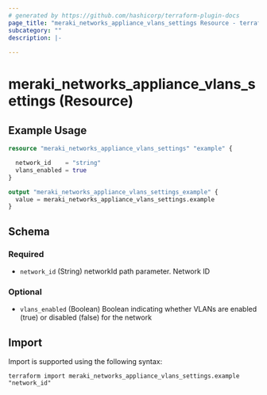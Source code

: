 ```yaml
---
# generated by https://github.com/hashicorp/terraform-plugin-docs
page_title: "meraki_networks_appliance_vlans_settings Resource - terraform-provider-meraki"
subcategory: ""
description: |-
  
---
```


# meraki_networks_appliance_vlans_settings (Resource)



## Example Usage

```terraform
resource "meraki_networks_appliance_vlans_settings" "example" {

  network_id    = "string"
  vlans_enabled = true
}

output "meraki_networks_appliance_vlans_settings_example" {
  value = meraki_networks_appliance_vlans_settings.example
}
```

<!-- schema generated by tfplugindocs -->
## Schema

### Required

- `network_id` (String) networkId path parameter. Network ID

### Optional

- `vlans_enabled` (Boolean) Boolean indicating whether VLANs are enabled (true) or disabled (false) for the network

## Import

Import is supported using the following syntax:

```shell
terraform import meraki_networks_appliance_vlans_settings.example "network_id"
```
